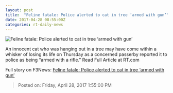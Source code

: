 ```yaml
---
layout: post
title:  "Feline fatale: Police alerted to cat in tree ‘armed with gun’"
date: 2017-04-28 08:55:00Z
categories: rt-daily-news
---
```


![Feline fatale: Police alerted to cat in tree ‘armed with gun’](https://cdn.rt.com/files/2017.04/article/5902f574c36188ef4b8b45b6.jpg)

An innocent cat who was hanging out in a tree may have come within a whisker of losing its life on Thursday as a concerned passerby reported it to police as being “armed with a rifle.” Read Full Article at RT.com


Full story on F3News: [Feline fatale: Police alerted to cat in tree ‘armed with gun’](http://www.f3nws.com/n/haakJC)

> Posted on: Friday, April 28, 2017 1:55:00 PM
